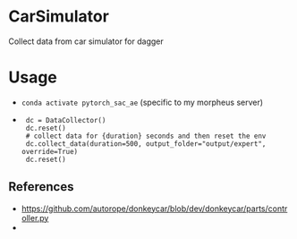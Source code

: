 # CarSimulator
Collect data from car simulator for dagger

# Usage
 - `conda activate pytorch_sac_ae` (specific to my morpheus server)
 - ```
    dc = DataCollector()
    dc.reset()
    # collect data for {duration} seconds and then reset the env 
    dc.collect_data(duration=500, output_folder="output/expert", override=True)
    dc.reset()
    ```

## References
 - https://github.com/autorope/donkeycar/blob/dev/donkeycar/parts/controller.py
 -